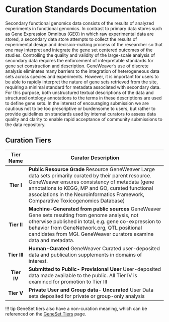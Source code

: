 # **Curation Standards Documentation**

Secondary functional genomics data consists of the results of analyzed
experiments in functional genomics. In contrast to primary data stores
such as Gene Expression Omnibus (GEO) in which raw experimental data are
stored, a secondary data store attempts to collect the results of
experimental design and decision-making process of the researcher so
that one may interpret and integrate the gene set centered outcomes of
the studies. Controlling the quality and validity of the large-scale
analysis of secondary data requires the enforcement of interpretable
standards for gene set construction and description. GeneWeaver’s use of
discrete analysis eliminates many barriers to the integration of
heterogeneous data sets across species and experiments. However, it is
important for users to be able to rapidly interpret the nature of gene
sets retrieved from the site, requiring a minimal standard for metadata
associated with secondary data. For this purpose, both unstructured
textual descriptions of the data and structured ontology annotations to
the terms in these descriptions are used to define gene sets. In the
interest of encouraging submission we are cautious not to be too
prescriptive or burdensome to users, but rather to provide guidelines on
standards used by internal curators to assess data quality and clarity
to enable rapid acceptance of community submissions to the data
repository.

Curation Tiers
--------------

|  Tier Name   | Curator Description                                                                                                                                                                                                                                                                                                     |
|:------------:|-------------------------------------------------------------------------------------------------------------------------------------------------------------------------------------------------------------------------------------------------------------------------------------------------------------------------|
|  **Tier I**  | **Public Resource Grade**                    Resource GeneWeaver   Large data sets primarily curated by their parent resource. GeneWeaver ensures consistency of metadata (gene annotations to KEGG, MP and GO, curated functional associations in the Neuroinformatics Framework, Comparative Toxicogenomics Database) |
| **Tier II**  | **Machine-Generated from public sources**    GeneWeaver            Gene sets resulting from genome analysis, not otherwise published in total, e.g. gene co-expression to behavior from GeneNetwork.org, QTL positional candidates from MGI. GeneWeaver curators examine data and metadata.                             |
| **Tier III** | **Human-Curated**                            GeneWeaver            Curated user-deposited data and publication supplements in domains of interest.                                                                                                                                                                      |
| **Tier IV**  | **Submitted to Public- Provisional User**                  User-deposited data made available to the public. All Tier IV is examined for promotion to Tier III                                                                                                                                                          |
|  **Tier V**  | **Private User and Group data- Uncurated**   User                  Data sets deposited for private or group-only analysis                                                                                                                                                                                               |


!!! tip
	GeneSet tiers also have a non-curation meaning, which can be referenced on the [GeneSet Tiers](../geneset-tiers.md) page.
